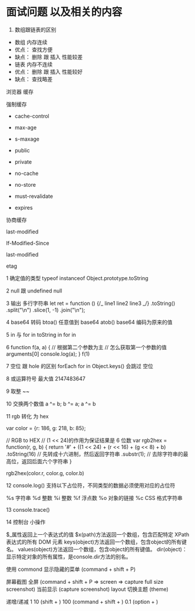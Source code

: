 # 面试问题 以及相关的内容

1. 数组跟链表的区别

- 数组 内存连续
- 优点： 查找方便
- 缺点： 删除 跟 插入 性能较差
- 链表 内存不连续
- 优点： 删除 跟 插入 性能较好
- 缺点： 查找略差

浏览器 缓存

强制缓存

- cache-control

- max-age
- s-maxage
- public
- private
- no-cache
- no-store
- must-revalidate

- expires

协商缓存

last-modified

If-Modified-Since

last-modified

etag

1 确定值的类型 typeof instanceof Object.prototype.toString

2 null 跟 undefined null

3 输出 多行字符串
let ret = function () {/_
line1
line2
line3
_/}
.toString()
.split("\n")
.slice(1, -1)
.join("\n");

4 base64 转码
btoa() 任意值到 base64
atob() base64 编码为原来的值

5 in 与 for in toString in for in

6 function f(a, a) { // 根据第二个参数为主 // 怎么获取第一个参数的值 arguments[0]
console.log(a);
}
f(1)

7 空位 跟 hole 的区别 forEach for in Object.keys() 会跳过 空位

8 或运算符号 最大值 2147483647

9 取整 ~~

10 交换两个数值 a ^= b; b ^= a; a ^= b

11 rgb 转化 为 hex

var color = {r: 186, g: 218, b: 85};

// RGB to HEX
// (1 << 24)的作用为保证结果是 6 位数
var rgb2hex = function(r, g, b) {
return '#' + ((1 << 24) + (r << 16) + (g << 8) + b)
.toString(16) // 先转成十六进制，然后返回字符串
.substr(1); // 去除字符串的最高位，返回后面六个字符串
}

rgb2hex(color.r, color.g, color.b)

12 console.log() 支持以下占位符，不同类型的数据必须使用对应的占位符

%s 字符串
%d 整数
%i 整数
%f 浮点数
%o 对象的链接
%c CSS 格式字符串

13 console.trace()

14 控制台 小操作

$_属性返回上一个表达式的值
$x(path)方法返回一个数组，包含匹配特定 XPath 表达式的所有 DOM 元素
keys(object)方法返回一个数组，包含object的所有键名。
values(object)方法返回一个数组，包含object的所有键值。
dir(object)：显示特定对象的所有属性，是console.dir方法的别名。

使用 commond 显示隐藏的菜单 (command + shift + P)

  屏幕截图 全屏 (command + shift + P => screen => capture full size screenshot) 当前显示 (capture screenshot)
  layout
  切换主题 (theme)

  递增/递减
  1
  10 (shift + )
  100 (command + shift + )
  0.1 (option + )
